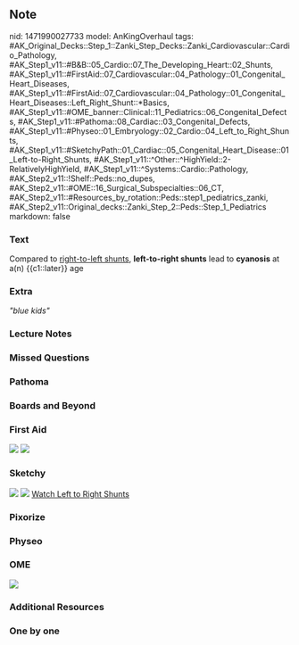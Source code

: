 ## Note
nid: 1471990027733
model: AnKingOverhaul
tags: #AK_Original_Decks::Step_1::Zanki_Step_Decks::Zanki_Cardiovascular::Cardio_Pathology, #AK_Step1_v11::#B&B::05_Cardio::07_The_Developing_Heart::02_Shunts, #AK_Step1_v11::#FirstAid::07_Cardiovascular::04_Pathology::01_Congenital_Heart_Diseases, #AK_Step1_v11::#FirstAid::07_Cardiovascular::04_Pathology::01_Congenital_Heart_Diseases::Left_Right_Shunt::*Basics, #AK_Step1_v11::#OME_banner::Clinical::11_Pediatrics::06_Congenital_Defects, #AK_Step1_v11::#Pathoma::08_Cardiac::03_Congenital_Defects, #AK_Step1_v11::#Physeo::01_Embryology::02_Cardio::04_Left_to_Right_Shunts, #AK_Step1_v11::#SketchyPath::01_Cardiac::05_Congenital_Heart_Disease::01_Left-to-Right_Shunts, #AK_Step1_v11::^Other::^HighYield::2-RelativelyHighYield, #AK_Step1_v11::^Systems::Cardio::Pathology, #AK_Step2_v11::!Shelf::Peds::no_dupes, #AK_Step2_v11::#OME::16_Surgical_Subspecialties::06_CT, #AK_Step2_v11::#Resources_by_rotation::Peds::step1_pediatrics_zanki, #AK_Step2_v11::Original_decks::Zanki_Step_2::Peds::Step_1_Pediatrics
markdown: false

### Text
<div>
  Compared to <u>right-to-left shunts</u>, <b>left-to-right
  shunts</b> lead to <b>cyanosis</b> at a(n) {{c1::later}} age
</div>

### Extra
<i>"blue kids"</i>

### Lecture Notes


### Missed Questions


### Pathoma


### Boards and Beyond


### First Aid
<img src="tmpsejiv4.png"> <img src="tmpHLJrh0.png">

### Sketchy
<img src="Screen%20Shot%202019-12-19%20at%206.08.26%20PM.JPG">
<img src="Zoverall%20picture%20(4)_1566160514431.jpg"> <a href=
"https://dashboard.sketchy.com/study/medical/courses/medical-pathophysiology/units/medical-pathophysiology-cardiac/videos/medical-pathophysiology-cardiac-congenital-heart-disease-left-to-right-shunts?utm_source=anki&utm_medium=partnership&utm_campaign=february_update&utm_content=medical">
Watch Left to Right Shunts</a>

### Pixorize


### Physeo


### OME
<div class="ome-widget">
  <a href=
  "https://onlinemeded.org/spa/pediatrics/congenital-defects/acquire?ref=anki">
  <img src="_OME_AnkiFlashcards_Lesson_1.png"></a>
</div>

### Additional Resources


### One by one

